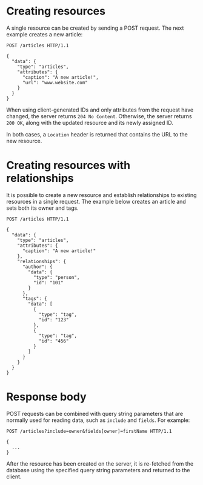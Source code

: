 # Creating resources

A single resource can be created by sending a POST request. The next example creates a new article:

```http
POST /articles HTTP/1.1

{
  "data": {
    "type": "articles",
    "attributes": {
      "caption": "A new article!",
      "url": "www.website.com"
    }
  }
}
```

When using client-generated IDs and only attributes from the request have changed, the server returns `204 No Content`.
Otherwise, the server returns `200 OK`, along with the updated resource and its newly assigned ID.

In both cases, a `Location` header is returned that contains the URL to the new resource.

# Creating resources with relationships

It is possible to create a new resource and establish relationships to existing resources in a single request.
The example below creates an article and sets both its owner and tags.

```http
POST /articles HTTP/1.1

{
  "data": {
    "type": "articles",
    "attributes": {
      "caption": "A new article!"
    },
    "relationships": {
      "author": {
        "data": {
          "type": "person",
          "id": "101"
        }
      },
      "tags": {
        "data": [
          {
            "type": "tag",
            "id": "123"
          },
          {
            "type": "tag",
            "id": "456"
          }
        ]
      }
    }
  }
}
```

# Response body

POST requests can be combined with query string parameters that are normally used for reading data, such as `include` and `fields`. For example:

```http
POST /articles?include=owner&fields[owner]=firstName HTTP/1.1

{
  ...
}
```

After the resource has been created on the server, it is re-fetched from the database using the specified query string parameters and returned to the client.
